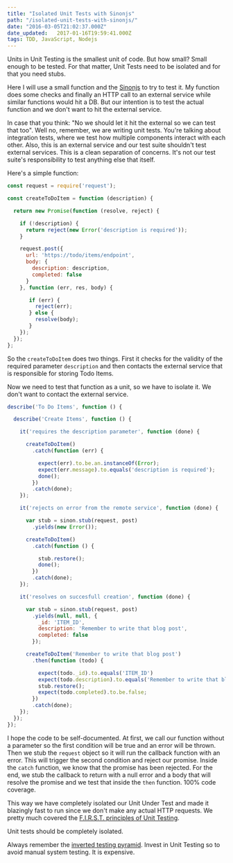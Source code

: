 ```yaml
---
title: "Isolated Unit Tests with Sinonjs"
path: "/isolated-unit-tests-with-sinonjs/"
date: "2016-03-05T21:02:37.000Z"
date_updated:   2017-01-16T19:59:41.000Z
tags: TDD, JavaScript, Nodejs
---
```


Units in Unit Testing is the smallest unit of code. But how small? Small enough to be tested. For that matter, Unit Tests need to be isolated and for that you need stubs.

Here I will use a small function and the [Sinonjs](http://sinonjs.org) to try to test it. My function does some checks and finally an HTTP call to an external service while similar functions would hit a DB. But our intention is to test the actual function and we don't want to hit the external service.

In case that you think: "No we should let it hit the external so we can test that too". Well no, remember, we are writing unit tests. You're talking about integration tests, where we test how multiple components interact with each other. Also, this is an external service and our test suite shouldn't test external services. This is a clean separation of concerns. It's not our test suite's responsibility to test anything else that itself.

Here's a simple function:
```js
const request = require('request');

const createToDoItem = function (description) {

  return new Promise(function (resolve, reject) {

    if (!description) {
      return reject(new Error('description is required'));
    }

    request.post({
      url: 'https://todo/items/endpoint',
      body: {
        description: description,
        completed: false
      }
    }, function (err, res, body) {

       if (err) {
         reject(err);
       } else {
         resolve(body);
       }
    });
  });
};
```

So the `createToDoItem` does two things. First it checks for the validity of the required parameter `description` and then contacts the external service that is responsible for storing Todo Items.

Now we need to test that function as a unit, so we have to isolate it. We don't want to contact the external service.

```js
describe('To Do Items', function () {

  describe('Create Items', function () {

    it('requires the description parameter', function (done) {

      createToDoItem()
        .catch(function (err) {

          expect(err).to.be.an.instanceOf(Error);
          expect(err.message).to.equals('description is required');
          done();
        })
        .catch(done);
    });

    it('rejects on error from the remote service', function (done) {

      var stub = sinon.stub(request, post)
        .yields(new Error());

      createToDoItem()
        .catch(function () {

          stub.restore();
          done();
        })
        .catch(done);
    });

    it('resolves on succesfull creation', function (done) {

      var stub = sinon.stub(request, post)
        .yields(null, null, {
          _id: 'ITEM_ID',
          description: 'Remember to write that blog post',
          completed: false
        });

      createToDoItem('Remember to write that blog post')
        .then(function (todo) {

          expect(todo._id).to.equals('ITEM_ID')
          expect(todo.description).to.equals('Remember to write that blog post');
          stub.restore();
          expect(todo.completed).to.be.false;
        })
        .catch(done);
    });
  });
});
```

I hope the code to be self-documented. At first, we call our function without a parameter so the first condition will be true and an error will be thrown. Then we stub the `request` object so it will run the callback function with an error. This will trigger the second condition and reject our promise. Inside the `catch` function, we know that the promise has been rejected. For the end, we stub the callback to return with a null error and a body that will resolve the promise and we test that inside the `then` function. 100% code coverage.

This way we have completely isolated our Unit Under Test and made it blazingly fast to run since we don't make any actual HTTP requests. We pretty much covered the [F.I.R.S.T. principles of Unit Testing](https://pragprog.com/magazines/2012-01/unit-tests-are-first).

Unit tests should be completely isolated.

Always remember the [inverted testing pyramid](http://blogs.agilefaqs.com/2011/02/01/inverting-the-testing-pyramid/). Invest in Unit Testing so to avoid manual system testing. It is expensive.
